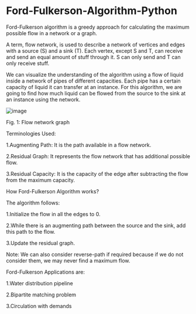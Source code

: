 # Ford-Fulkerson-Algorithm-Python

Ford-Fulkerson algorithm is a greedy approach for calculating the maximum possible flow in a network or a graph.

A term, flow network, is used to describe a network of vertices and edges with a source (S) and a sink (T). Each vertex, except S and T, can receive and send an equal amount of stuff through it. S can only send and T can only receive stuff.

We can visualize the understanding of the algorithm using a flow of liquid inside a network of pipes of different capacities. Each pipe has a certain capacity of liquid it can transfer at an instance. For this algorithm, we are going to find how much liquid can be flowed from the source to the sink at an instance using the network.

![image](https://user-images.githubusercontent.com/22562694/120909751-e1768600-c695-11eb-9dcb-b2123a016ceb.png)

Fig. 1: Flow network graph

Terminologies Used:

1.Augmenting Path: It is the path available in a flow network.

2.Residual Graph: It represents the flow network that has additional possible flow.

3.Residual Capacity: It is the capacity of the edge after subtracting the flow from the maximum capacity.

How Ford-Fulkerson Algorithm works?

The algorithm follows:

1.Initialize the flow in all the edges to 0.

2.While there is an augmenting path between the source and the sink, add this path to the flow.

3.Update the residual graph.

Note: We can also consider reverse-path if required because if we do not consider them, we may never find a maximum flow.

Ford-Fulkerson Applications are: 

1.Water distribution pipeline

2.Bipartite matching problem

3.Circulation with demands
